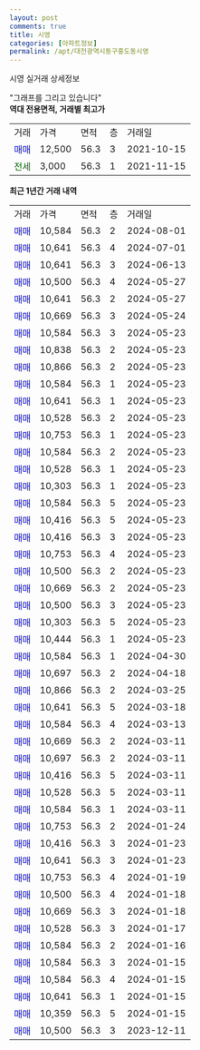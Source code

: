 ```yaml
---
layout: post
comments: true
title: 시영
categories: [아파트정보]
permalink: /apt/대전광역시동구홍도동시영
---
```


시영 실거래 상세정보

<script type="text/javascript">
  google.charts.load('current', {'packages':['line', 'corechart']});
  google.charts.setOnLoadCallback(drawChart);

  function drawChart() {
    var data = new google.visualization.DataTable();
    data.addColumn('date', '거래일');
    data.addColumn('number', "매매");
    data.addColumn('number', "전세");
    data.addColumn('number', "전매");

    data.addRows([[new Date(Date.parse("2024-08-01")), 10584, null, null], [new Date(Date.parse("2024-07-01")), 10641, null, null], [new Date(Date.parse("2024-06-13")), 10641, null, null], [new Date(Date.parse("2024-05-27")), 10500, null, null], [new Date(Date.parse("2024-05-27")), 10641, null, null], [new Date(Date.parse("2024-05-24")), 10669, null, null], [new Date(Date.parse("2024-05-23")), 10584, null, null], [new Date(Date.parse("2024-05-23")), 10838, null, null], [new Date(Date.parse("2024-05-23")), 10866, null, null], [new Date(Date.parse("2024-05-23")), 10584, null, null], [new Date(Date.parse("2024-05-23")), 10641, null, null], [new Date(Date.parse("2024-05-23")), 10528, null, null], [new Date(Date.parse("2024-05-23")), 10753, null, null], [new Date(Date.parse("2024-05-23")), 10584, null, null], [new Date(Date.parse("2024-05-23")), 10528, null, null], [new Date(Date.parse("2024-05-23")), 10303, null, null], [new Date(Date.parse("2024-05-23")), 10584, null, null], [new Date(Date.parse("2024-05-23")), 10416, null, null], [new Date(Date.parse("2024-05-23")), 10416, null, null], [new Date(Date.parse("2024-05-23")), 10753, null, null], [new Date(Date.parse("2024-05-23")), 10500, null, null], [new Date(Date.parse("2024-05-23")), 10669, null, null], [new Date(Date.parse("2024-05-23")), 10500, null, null], [new Date(Date.parse("2024-05-23")), 10303, null, null], [new Date(Date.parse("2024-05-23")), 10444, null, null], [new Date(Date.parse("2024-04-30")), 10584, null, null], [new Date(Date.parse("2024-04-18")), 10697, null, null], [new Date(Date.parse("2024-03-25")), 10866, null, null], [new Date(Date.parse("2024-03-18")), 10641, null, null], [new Date(Date.parse("2024-03-13")), 10584, null, null], [new Date(Date.parse("2024-03-11")), 10669, null, null], [new Date(Date.parse("2024-03-11")), 10697, null, null], [new Date(Date.parse("2024-03-11")), 10416, null, null], [new Date(Date.parse("2024-03-11")), 10528, null, null], [new Date(Date.parse("2024-03-11")), 10584, null, null], [new Date(Date.parse("2024-01-24")), 10753, null, null], [new Date(Date.parse("2024-01-23")), 10416, null, null], [new Date(Date.parse("2024-01-23")), 10641, null, null], [new Date(Date.parse("2024-01-19")), 10753, null, null], [new Date(Date.parse("2024-01-18")), 10500, null, null], [new Date(Date.parse("2024-01-18")), 10669, null, null], [new Date(Date.parse("2024-01-17")), 10528, null, null], [new Date(Date.parse("2024-01-16")), 10584, null, null], [new Date(Date.parse("2024-01-15")), 10584, null, null], [new Date(Date.parse("2024-01-15")), 10584, null, null], [new Date(Date.parse("2024-01-15")), 10641, null, null], [new Date(Date.parse("2024-01-15")), 10359, null, null], [new Date(Date.parse("2023-12-11")), 10500, null, null]]);

    var options = {
      hAxis: {
        format: 'yyyy/MM/dd'
      },    
      lineWidth: 0,
      pointsVisible: true,    
      title: '최근 1년간 유형별 실거래가 분포',
      legend: { position: 'bottom' }
    };

    var formatter = new google.visualization.NumberFormat({pattern:'###,###'} );
    formatter.format(data, 1);
    formatter.format(data, 2);
    
    setTimeout(function() {
        var chart = new google.visualization.LineChart(document.getElementById('columnchart_material'));
        chart.draw(data, (options));
        document.getElementById('loading').style.display = 'none';
    }, 200);
  }
</script>


<div id="loading" style="z-index:20; display: block; margin-left: 0px">"그래프를 그리고 있습니다"</div>
<div id="columnchart_material" style="width: 95%; margin-left: 0px; display: block"></div>
<!-- contents start -->
<b>역대 전용면적, 거래별 최고가</b>
<table class="sortable">
    <tr>
      <td>거래</td>
      <td>가격</td>
      <td>면적</td>
      <td>층</td>
      <td>거래일</td>
    </tr>
        <tr>
          <td><a style="color: blue">매매</a></td>
          <td>12,500</td>
          <td>56.3</td>
          <td>3</td>
          <td>2021-10-15</td>
        </tr>        
        <tr>
              <td><a style="color: darkgreen">전세</a></td>
              <td>3,000</td>
              <td>56.3</td>
              <td>1</td>
              <td>2021-11-15</td>
            </tr>        
    
</table>

<b>최근 1년간 거래 내역</b>

<table class="sortable">
    <tr>
      <td>거래</td>
      <td>가격</td>
      <td>면적</td>
      <td>층</td>
      <td>거래일</td>
    </tr>
    <tr>
      <td><a style="color: blue">매매</a></td>
      <td>10,584</td>
      <td>56.3</td>
      <td>2</td>
      <td>2024-08-01</td>
    </tr>          <tr>
      <td><a style="color: blue">매매</a></td>
      <td>10,641</td>
      <td>56.3</td>
      <td>4</td>
      <td>2024-07-01</td>
    </tr>          <tr>
      <td><a style="color: blue">매매</a></td>
      <td>10,641</td>
      <td>56.3</td>
      <td>3</td>
      <td>2024-06-13</td>
    </tr>          <tr>
      <td><a style="color: blue">매매</a></td>
      <td>10,500</td>
      <td>56.3</td>
      <td>4</td>
      <td>2024-05-27</td>
    </tr>          <tr>
      <td><a style="color: blue">매매</a></td>
      <td>10,641</td>
      <td>56.3</td>
      <td>2</td>
      <td>2024-05-27</td>
    </tr>          <tr>
      <td><a style="color: blue">매매</a></td>
      <td>10,669</td>
      <td>56.3</td>
      <td>3</td>
      <td>2024-05-24</td>
    </tr>          <tr>
      <td><a style="color: blue">매매</a></td>
      <td>10,584</td>
      <td>56.3</td>
      <td>3</td>
      <td>2024-05-23</td>
    </tr>          <tr>
      <td><a style="color: blue">매매</a></td>
      <td>10,838</td>
      <td>56.3</td>
      <td>2</td>
      <td>2024-05-23</td>
    </tr>          <tr>
      <td><a style="color: blue">매매</a></td>
      <td>10,866</td>
      <td>56.3</td>
      <td>2</td>
      <td>2024-05-23</td>
    </tr>          <tr>
      <td><a style="color: blue">매매</a></td>
      <td>10,584</td>
      <td>56.3</td>
      <td>1</td>
      <td>2024-05-23</td>
    </tr>          <tr>
      <td><a style="color: blue">매매</a></td>
      <td>10,641</td>
      <td>56.3</td>
      <td>1</td>
      <td>2024-05-23</td>
    </tr>          <tr>
      <td><a style="color: blue">매매</a></td>
      <td>10,528</td>
      <td>56.3</td>
      <td>2</td>
      <td>2024-05-23</td>
    </tr>          <tr>
      <td><a style="color: blue">매매</a></td>
      <td>10,753</td>
      <td>56.3</td>
      <td>1</td>
      <td>2024-05-23</td>
    </tr>          <tr>
      <td><a style="color: blue">매매</a></td>
      <td>10,584</td>
      <td>56.3</td>
      <td>2</td>
      <td>2024-05-23</td>
    </tr>          <tr>
      <td><a style="color: blue">매매</a></td>
      <td>10,528</td>
      <td>56.3</td>
      <td>1</td>
      <td>2024-05-23</td>
    </tr>          <tr>
      <td><a style="color: blue">매매</a></td>
      <td>10,303</td>
      <td>56.3</td>
      <td>1</td>
      <td>2024-05-23</td>
    </tr>          <tr>
      <td><a style="color: blue">매매</a></td>
      <td>10,584</td>
      <td>56.3</td>
      <td>5</td>
      <td>2024-05-23</td>
    </tr>          <tr>
      <td><a style="color: blue">매매</a></td>
      <td>10,416</td>
      <td>56.3</td>
      <td>5</td>
      <td>2024-05-23</td>
    </tr>          <tr>
      <td><a style="color: blue">매매</a></td>
      <td>10,416</td>
      <td>56.3</td>
      <td>3</td>
      <td>2024-05-23</td>
    </tr>          <tr>
      <td><a style="color: blue">매매</a></td>
      <td>10,753</td>
      <td>56.3</td>
      <td>4</td>
      <td>2024-05-23</td>
    </tr>          <tr>
      <td><a style="color: blue">매매</a></td>
      <td>10,500</td>
      <td>56.3</td>
      <td>2</td>
      <td>2024-05-23</td>
    </tr>          <tr>
      <td><a style="color: blue">매매</a></td>
      <td>10,669</td>
      <td>56.3</td>
      <td>2</td>
      <td>2024-05-23</td>
    </tr>          <tr>
      <td><a style="color: blue">매매</a></td>
      <td>10,500</td>
      <td>56.3</td>
      <td>3</td>
      <td>2024-05-23</td>
    </tr>          <tr>
      <td><a style="color: blue">매매</a></td>
      <td>10,303</td>
      <td>56.3</td>
      <td>5</td>
      <td>2024-05-23</td>
    </tr>          <tr>
      <td><a style="color: blue">매매</a></td>
      <td>10,444</td>
      <td>56.3</td>
      <td>1</td>
      <td>2024-05-23</td>
    </tr>          <tr>
      <td><a style="color: blue">매매</a></td>
      <td>10,584</td>
      <td>56.3</td>
      <td>1</td>
      <td>2024-04-30</td>
    </tr>          <tr>
      <td><a style="color: blue">매매</a></td>
      <td>10,697</td>
      <td>56.3</td>
      <td>2</td>
      <td>2024-04-18</td>
    </tr>          <tr>
      <td><a style="color: blue">매매</a></td>
      <td>10,866</td>
      <td>56.3</td>
      <td>2</td>
      <td>2024-03-25</td>
    </tr>          <tr>
      <td><a style="color: blue">매매</a></td>
      <td>10,641</td>
      <td>56.3</td>
      <td>5</td>
      <td>2024-03-18</td>
    </tr>          <tr>
      <td><a style="color: blue">매매</a></td>
      <td>10,584</td>
      <td>56.3</td>
      <td>4</td>
      <td>2024-03-13</td>
    </tr>          <tr>
      <td><a style="color: blue">매매</a></td>
      <td>10,669</td>
      <td>56.3</td>
      <td>2</td>
      <td>2024-03-11</td>
    </tr>          <tr>
      <td><a style="color: blue">매매</a></td>
      <td>10,697</td>
      <td>56.3</td>
      <td>2</td>
      <td>2024-03-11</td>
    </tr>          <tr>
      <td><a style="color: blue">매매</a></td>
      <td>10,416</td>
      <td>56.3</td>
      <td>5</td>
      <td>2024-03-11</td>
    </tr>          <tr>
      <td><a style="color: blue">매매</a></td>
      <td>10,528</td>
      <td>56.3</td>
      <td>5</td>
      <td>2024-03-11</td>
    </tr>          <tr>
      <td><a style="color: blue">매매</a></td>
      <td>10,584</td>
      <td>56.3</td>
      <td>1</td>
      <td>2024-03-11</td>
    </tr>          <tr>
      <td><a style="color: blue">매매</a></td>
      <td>10,753</td>
      <td>56.3</td>
      <td>2</td>
      <td>2024-01-24</td>
    </tr>          <tr>
      <td><a style="color: blue">매매</a></td>
      <td>10,416</td>
      <td>56.3</td>
      <td>3</td>
      <td>2024-01-23</td>
    </tr>          <tr>
      <td><a style="color: blue">매매</a></td>
      <td>10,641</td>
      <td>56.3</td>
      <td>3</td>
      <td>2024-01-23</td>
    </tr>          <tr>
      <td><a style="color: blue">매매</a></td>
      <td>10,753</td>
      <td>56.3</td>
      <td>4</td>
      <td>2024-01-19</td>
    </tr>          <tr>
      <td><a style="color: blue">매매</a></td>
      <td>10,500</td>
      <td>56.3</td>
      <td>4</td>
      <td>2024-01-18</td>
    </tr>          <tr>
      <td><a style="color: blue">매매</a></td>
      <td>10,669</td>
      <td>56.3</td>
      <td>3</td>
      <td>2024-01-18</td>
    </tr>          <tr>
      <td><a style="color: blue">매매</a></td>
      <td>10,528</td>
      <td>56.3</td>
      <td>3</td>
      <td>2024-01-17</td>
    </tr>          <tr>
      <td><a style="color: blue">매매</a></td>
      <td>10,584</td>
      <td>56.3</td>
      <td>2</td>
      <td>2024-01-16</td>
    </tr>          <tr>
      <td><a style="color: blue">매매</a></td>
      <td>10,584</td>
      <td>56.3</td>
      <td>3</td>
      <td>2024-01-15</td>
    </tr>          <tr>
      <td><a style="color: blue">매매</a></td>
      <td>10,584</td>
      <td>56.3</td>
      <td>4</td>
      <td>2024-01-15</td>
    </tr>          <tr>
      <td><a style="color: blue">매매</a></td>
      <td>10,641</td>
      <td>56.3</td>
      <td>1</td>
      <td>2024-01-15</td>
    </tr>          <tr>
      <td><a style="color: blue">매매</a></td>
      <td>10,359</td>
      <td>56.3</td>
      <td>5</td>
      <td>2024-01-15</td>
    </tr>          <tr>
      <td><a style="color: blue">매매</a></td>
      <td>10,500</td>
      <td>56.3</td>
      <td>3</td>
      <td>2023-12-11</td>
    </tr>      </table>
<!-- contents end -->    

